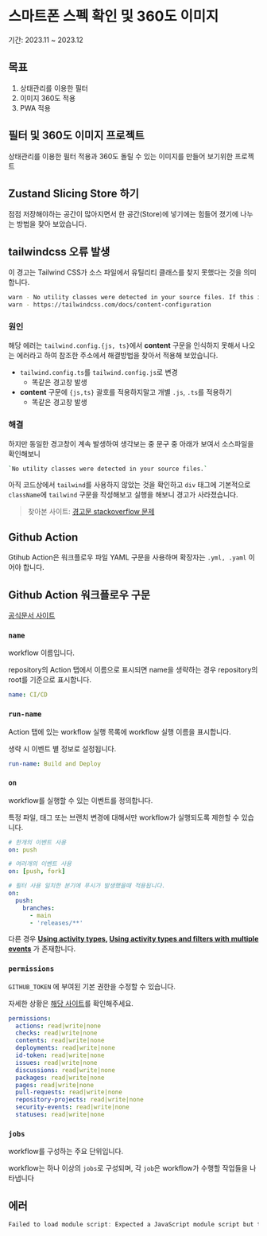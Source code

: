 # 스마트폰 스펙 확인 및 360도 이미지

기간: 2023.11 ~ 2023.12

## 목표

1. 상태관리를 이용한 필터
2. 이미지 360도 적용
3. PWA 적용

## 필터 및 360도 이미지 프로젝트

상태관리를 이용한 필터 적용과 360도 돌릴 수 있는 이미지를 만들어 보기위한 프로젝트


## Zustand Slicing Store 하기

점점 저장해야하는 공간이 많아지면서 한 공간(Store)에 넣기에는 힘들어 졌기에 나누는 방법을 찾아 보았습니다.

## tailwindcss 오류 발생

이 경고는 Tailwind CSS가 소스 파일에서 유틸리티 클래스를 찾지 못했다는 것을 의미합니다.

```bash
warn - No utility classes were detected in your source files. If this is unexpected, double-check the `content` option in your Tailwind CSS configuration.
warn - https://tailwindcss.com/docs/content-configuration
```

### 원인

해당 에러는 `tailwind.config.{js, ts}`에서 **content** 구문을 인식하지 못해서 나오는 에러라고 하여 참조한 주소에서 해결방법을 찾아서 적용해 보았습니다.

- `tailwind.config.ts`를 `tailwind.config.js`로 변경 
  - 똑같은 경고창 발생
- **content** 구문에 `{js,ts}` 괄호를 적용하지말고 개별 `.js`, `.ts`를 적용하기
  - 똑같은 경고창 발생

### 해결

하지만 동일한 경고창이 계속 발생하여 생각보는 중 문구 중 아래가 보여서 소스파일을 확인해보니

```bash
`No utility classes were detected in your source files.`
```

아직 코드상에서 `tailwind`를 사용하지 않았는 것을 확인하고 `div` 태그에 기본적으로 `className`에 `tailwind` 구문을 작성해보고 실행을 해보니 경고가 사라졌습니다.

> 찾아본 사이트: [경고문 stackoverflow 문제](https://stackoverflow.com/questions/71070781/tailwind-css-classes-is-not-working-in-my-project)

## Github Action

Gtihub Action은 워크플로우 파일 YAML 구문을 사용하며 확장자는 `.yml, .yaml` 이어야 합니다.

## Github Action 워크플로우 구문

[공식문서 사이트](https://docs.github.com/ko/actions/using-workflows/workflow-syntax-for-github-actions)

### `name`

workflow 이름입니다.

repository의  Action 탭에서 이름으로 표시되면 name을 생략하는 경우 repository의 root를 기준으로 표시합니다.

```yaml
name: CI/CD
```

### `run-name`

Action 탭에 있는 workflow 실행 목록에 workflow  실행 이름을 표시합니다.

생략 시 이벤트 별 정보로 설정됩니다.

```yaml
run-name: Build and Deploy
```

### `on`

 workflow를 실행할 수 있는 이벤트를 정의합니다.

특정 파일, 태그 또는 브랜치 변경에 대해서만 workflow가 실행되도록 제한할 수 있습니다.

```yaml
# 한개의 이벤트 사용
on: push 
```

```yaml
# 여러개의 이벤트 사용
on: [push, fork]
```

```yaml
# 필터 사용 일치한 분기에 푸시가 발생했을때 적용됩니다.
on:
  push:
    branches:
      - main
      - 'releases/**'
```

다른 경우 **[Using activity types](https://docs.github.com/ko/actions/using-workflows/workflow-syntax-for-github-actions#using-activity-types), [Using activity types and filters with multiple events](https://docs.github.com/ko/actions/using-workflows/workflow-syntax-for-github-actions#using-activity-types-and-filters-with-multiple-events)** 가 존재합니다.

### **`permissions`**

`GITHUB_TOKEN` 에 부여된 기본 권한을 수정할 수 있습니다.

자세한 상황은 [해당 사이트](https://docs.github.com/ko/actions/using-workflows/workflow-syntax-for-github-actions#permissions)를 확인해주세요.

```yaml
permissions:
  actions: read|write|none
  checks: read|write|none
  contents: read|write|none
  deployments: read|write|none
  id-token: read|write|none
  issues: read|write|none
  discussions: read|write|none
  packages: read|write|none
  pages: read|write|none
  pull-requests: read|write|none
  repository-projects: read|write|none
  security-events: read|write|none
  statuses: read|write|none
```

### `jobs`

workflow를 구성하는 주요 단위입니다.

workflow는 하나 이상의 `jobs`로 구성되며, 각 `job`은 workflow가 수행할 작업들을 나타냅니다


## 에러

```javascript
Failed to load module script: Expected a JavaScript module script but the server responded with a MIME type of "text/html". Strict MIME type checking is enforced for module scripts per HTML spec.
```